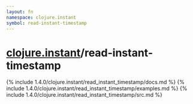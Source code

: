 ```yaml
---
layout: fn
namespace: clojure.instant
symbol: read-instant-timestamp
---
```


# [clojure.instant](../)/read-instant-timestamp

{% include 1.4.0/clojure.instant/read_instant_timestamp/docs.md %}
{% include 1.4.0/clojure.instant/read_instant_timestamp/examples.md %}
{% include 1.4.0/clojure.instant/read_instant_timestamp/src.md %}


